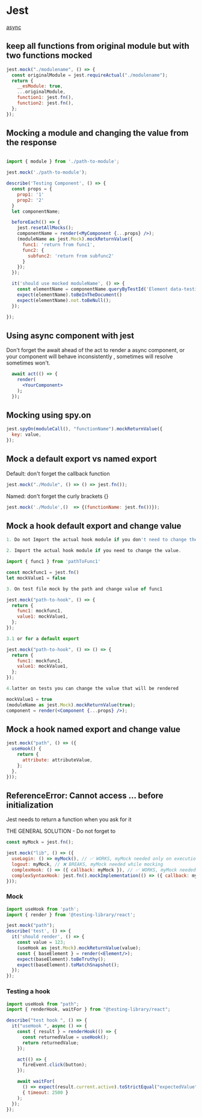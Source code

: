 # Jest

[async](https://dev.to/lennythedev/testing-async-stuff-in-react-components-with-jest-and-react-testing-library-mag)

## keep all functions from original module but with two functions mocked

```jsx title='Keep module change some funcions Example'
jest.mock("./modulename", () => {
  const originalModule = jest.requireActual("./modulename");
  return {
    __esModule: true,
    ...originalModule,
    function1: jest.fn(),
    function2: jest.fn(),
  };
});
```

## Mocking a module and changing the value from the response

```jsx title='Mocking a module'

import { module } from './path-to-module';

jest.mock('./path-to-module');

describe('Testing Component', () => {
  const props = {
    prop1: '1'
    prop2: '2'
  }
  let componentName;

  beforeEach(() => {
    jest.resetAllMocks();
    componentName = render(<MyComponent {...props} />);
    (moduleName as jest.Mock).mockReturnValue({
      func1: 'return from func1',
      func2: {
        subfunc2: 'return from subfunc2'
      }
    });
  });

  it('should use mocked moduleName', () => {
    const elementName = componentName.queryByTestId('Element data-testid identificator');
    expect(elementName).toBeInTheDocument()
    expect(elementName).not.toBeNull();
  });

});
```

## Using async component with jest

Don't forget the await ahead of the act to render a async component, or your component will behave inconsistently , sometimes will resolve sometimes won't.

```jsx title='Using async component with jest '
  await act(() => {
    render(
      <YourComponent>
    );
  });
```

## Mocking using spy.on

```jsx title='Mocking using spy.on '
jest.spyOn(moduleCall(), "functionName").mockReturnValue({
  key: value,
});
```

## Mock a default export vs named export

Default: don't forget the callback function

```jsx title='Mocking a Default export '
jest.mock("./Module", () => () => jest.fn());
```

Named: don't forget the curly brackets {}

```jsx title='Mocking a Named export '
jest.mock('./Module',()  => {(functionName: jest.fn())});
```

## Mock a hook default export and change value

```jsx title='1) Mocking the hook'
1. Do not Import the actual hook module if you don't need to change the value.

2. Import the actual hook module if you need to change the value.

import { func1 } from 'pathToFunc1'

const mockfunc1 = jest.fn()
let mockValue1 = false

3. On test file mock by the path and change value of func1

jest.mock("path-to-hook", () => {
  return {
    func1: mockfunc1,
    value1: mockValue1,
  };
});

3.1 or for a default export

jest.mock("path-to-hook", () => () => {
  return {
    func1: mockfunc1,
    value1: mockValue1,
  };
});

4.latter on tests you can change the value that will be rendered

mockValue1 = true
(moduleName as jest.Mock).mockReturnValue(true);
component = render(<Component {...props} />);
```

## Mock a hook named export and change value

```jsx title='Mock a hook named export and change value '
jest.mock("path", () => ({
  useHook() {
    return {
      attribute: attributeValue,
    };
  },
}));
```

## ReferenceError: Cannot access ... before initialization

Jest needs to return a function when you ask for it

THE GENERAL SOLUTION - Do not forget to

```jsx title='Cannot access before initialization'
const myMock = jest.fn();

jest.mock("lib", () => ({
  useLogin: () => myMock(), // ✅ WORKS, myMock needed only on execution
  logout: myMock, // ❌ BREAKS, myMock needed while mocking
  complexHook: () => ({ callback: myMock }), // ✅ WORKS, myMock needed only on execution
  complexSyntaxHook: jest.fn().mockImplementation(() => ({ callback: myMock })), // ✅ WORKS, myMock needed only on execution
}));
```

### Mock

```jsx title='mock default export hook another example and compare to snapshot'
import useHook from 'path';
import { render } from '@testing-library/react';

jest.mock("path");
describe('test', () => {
  it('should render', () => {
    const value = 123;
    (useHook as jest.Mock).mockReturnValue(value);
    const { baseElement } = render(<Element/>);
    expect(baseElement).toBeTruthy();
    expect(baseElement).toMatchSnapshot();
  });
});

```

### Testing a hook

```jsx title='renderHook and wait until its rendered '
import useHook from "path";
import { renderHook, waitFor } from "@testing-library/react";

describe("test hook ", () => {
  it("useHook ", async () => {
    const { result } = renderHook(() => {
      const returnedValue = useHook();
      return returnedValue;
    });

    act(() => {
      fireEvent.click(button);
    });

    await waitFor(
      () => expect(result.current.active).toStrictEqual("expectedValue"),
      { timeout: 2500 }
    );
  });
});
```
